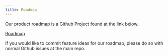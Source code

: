 ```yaml
---
title: Roadmap
---
```


Our product roadmap is a Github Project found at the link below.

[Roadmap](https://github.com/orgs/openc3/projects/2/views/1)

If you would like to commit feature ideas for our roadmap, please do so with normal Github issues at the main repo.
